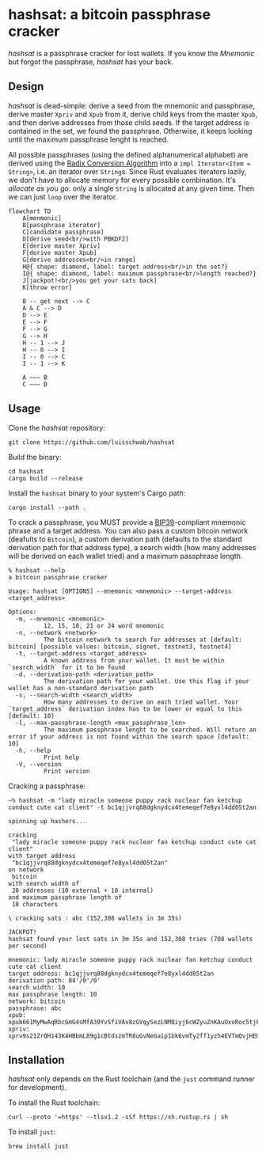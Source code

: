 # hashsat: a bitcoin passphrase cracker

_hashsat_ is a passphrase cracker for lost wallets. If you know the _Mnemonic_ but forgot the passphrase, _hashsat_ has your back.

## Design

_hashsat_ is dead-simple: derive a seed from the mnemonic and passphrase, derive master `Xpriv` and `Xpub` from it, derive child keys from the master `Xpub`, and then derive addresses from those child seeds. If the target address is contained in the set, we found the passphrase. Otherwise, it keeps looking until the maximum passphrase lenght is reached.

All possible passphrases (using the defined alphanumerical alphabet) are derived using the [Radix Conversion Algorithm](https://www.cs.colostate.edu/~cs270/.Spring12/Notes/NumberSystems) into a `impl Iterator<Item = String>`, i.e. an iterator over `String`s. Since Rust evaluates iterators lazily, we don't have to allocate memory for every possible combination. It's _allocate as you go_: only a single `String` is allocated at any given time. Then we can just `loop` over the iterator.

```mermaid
flowchart TD
    A[menmonic]
    B[passphrase iterator]
    C[candidate passphrase]
    D[derive seed<br/>with PBKDF2]
    E[derive master Xpriv]
    F[derive master Xpub]
    G[derive addresses<br/>in range]
    H@{ shape: diamond, label: target address<br/>in the set?}
    I@{ shape: diamond, label: maximum passphrase<br/>length reached?}
    J[jackpot!<br/>you get your sats back]
    K[throw error]

    B -- get next --> C
    A & C --> D
    D --> E
    E --> F
    F --> G
    G --> H
    H -- 1 --> J
    H -- 0 --> I
    I -- 0 --> C
    I -- 1 --> K

    A ~~~ B
    C ~~~ D
```

## Usage
Clone the _hashsat_ repository:
```shell
git clone https://github.com/luisschwab/hashsat
```

Build the binary:
```shell
cd hashsat
cargo build --release
```

Install the `hashsat` binary to your system's Cargo path:
```shell
cargo install --path .
```

To crack a passphrase, you MUST provide a [BIP39](https://bips.dev/39/)-compliant mnemonic phrase and a target address. You can also pass a custom bitcoin network (deafults to `Bitcoin`), a custom derivation path (defaults to the standard derivation path for that address type), a search width (how many addresses will be derived on each wallet tried) and a maximum passphrase length.
```shell
% hashsat --help
a bitcoin passphrase cracker

Usage: hashsat [OPTIONS] --mnemonic <mnemonic> --target-address <target_address>

Options:
  -m, --mnemonic <mnemonic>
          12, 15, 18, 21 or 24 word mnemonic
  -n, --network <network>
          The bitcoin network to search for addresses at [default: bitcoin] [possible values: bitcoin, signet, testnet3, testnet4]
  -t, --target-address <target_address>
          A known address from your wallet. It must be within `search_width` for it to be found
  -d, --derivation-path <derivation_path>
          The derivation path for your wallet. Use this flag if your wallet has a non-standard derivation path
  -s, --search-width <search_width>
          How many addresses to derive on each tried wallet. Your `target_address` derivation index has to be lower or equal to this [default: 10]
  -l, --max-passphrase-length <max_passphrase_len>
          The maximum passphrase lenght to be searched. Will return an error if your address is not found within the search space [default: 10]
  -h, --help
          Print help
  -V, --version
          Print version
```

Cracking a passphrase:
```shell
~% hashsat -m "lady miracle someone puppy rack nuclear fan ketchup conduct cute cat client" -t bc1qjjvrq88dgknydcx4temeqef7e8yxl4dd05t2an

spinning up hashers...

cracking
 "lady miracle someone puppy rack nuclear fan ketchup conduct cute cat client"
with target address
 "bc1qjjvrq88dgknydcx4temeqef7e8yxl4dd05t2an"
on network
 bitcoin
with search width of
 20 addresses (10 external + 10 internal)
and maximum passphrase length of
 10 characters

\ cracking sats : abc (152,308 wallets in 3m 35s)

JACKPOT!
hashsat found your lost sats in 3m 35s and 152,308 tries (708 wallets per second)

mnemonic: lady miracle someone puppy rack nuclear fan ketchup conduct cute cat client
target address: bc1qjjvrq88dgknydcx4temeqef7e8yxl4dd05t2an
derivation path: 84'/0'/0'
search width: 10
max passphrase length: 10
network: bitcoin
passphrase: abc
xpub: xpub661MyMwAqRbcGmG4sMfA39YvSfiVAv8zGVqySezLNM8iyj6cWZyuZnKAuUxoRoc5tjF15n41yN5HqKpdg6ZgZj5ya5FKFvSCHDEuATTMeAc
xpriv: xprv9s21ZrQH143K4HBbmL89g1cBtdszmTR8uGvNeGaip1bk6vmTy2ff1yzh4EVTmQvjHEU8GqRt6EgLt5QAUbS32vgAFkGjjgNxhiAhRaQECv7
```

## Installation

_hashsat_ only depends on the Rust toolchain (and the `just` command runner for development).

To install the Rust toolchain:
```shell
curl --proto '=https' --tlsv1.2 -sSf https://sh.rustup.rs | sh
```

To install `just`:
```shell
brew install just
```
